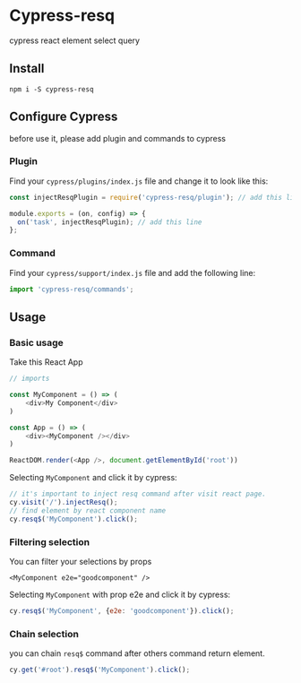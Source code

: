 # Cypress-resq

cypress react element select query

## Install
```
npm i -S cypress-resq
```

## Configure Cypress
before use it, please add plugin and commands to cypress

### Plugin
Find your `cypress/plugins/index.js` file and change it to look like this:

```javascript
const injectResqPlugin = require('cypress-resq/plugin'); // add this line

module.exports = (on, config) => {
  on('task', injectResqPlugin); // add this line
};
```

### Command
Find your `cypress/support/index.js` file and add the following line:

```javascript
import 'cypress-resq/commands';
```

## Usage

### Basic usage
Take this React App
```javascript
// imports

const MyComponent = () => (
    <div>My Component</div>
)

const App = () => (
    <div><MyComponent /></div>
)

ReactDOM.render(<App />, document.getElementById('root'))
```
Selecting `MyComponent` and click it by cypress:
```javascript
// it's important to inject resq command after visit react page.
cy.visit('/').injectResq();
// find element by react component name
cy.resq$('MyComponent').click();
```

### Filtering selection
You can filter your selections by props

```
<MyComponent e2e="goodcomponent" />
```
Selecting `MyComponent` with prop e2e and click it by cypress:
```javascript
cy.resq$('MyComponent', {e2e: 'goodcomponent'}).click();
```

### Chain selection
you can chain `resq$` command after others command return element.
```javascript
cy.get('#root').resq$('MyComponent').click();
```

